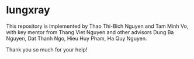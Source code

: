 # lungxray
This repository is implemented by Thao Thi-Bich Nguyen and Tam Minh Vo, with key mentor from Thang Viet Nguyen and other advisors Dung Ba Nguyen, Dat Thanh Ngo, Hieu Huy Pham, Ha Quy Nguyen.

Thank you so much for your help!
